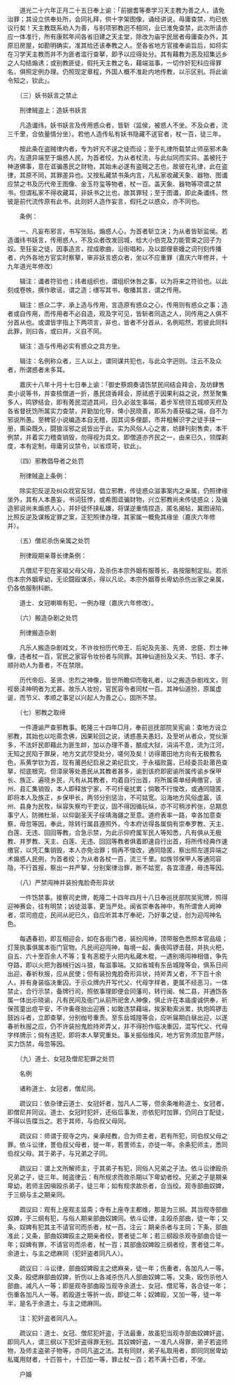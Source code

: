 <!-- { "loadSidebar": true } -->
　　道光二十六年正月二十五日奉上谕：「前据耆等奏学习天主教为善之人，请免治罪；其设立供奉处所，会同礼拜，供十字架图像，诵经讲说，毋庸查禁，均已依议行矣！天主教既系劝人为善，与别项邪教迥不相同，业已淮免查禁，此次所请亦应一体准行，所有康熙年间各省旧建之天主堂，除改为庙宇民居者毋庸查办外，其原旧房屋，如勘明确实，准其给还该奉教之人。至各省地方官接奉谕旨后，如将实在习学天主教而并不为匪者滥行查拏，即予以应得处分。其有藉教为恶及招集远乡之人勾结煽诱；或别教匪徒，假托天主教之名，藉端滋事，一切作奸犯科应得罪名，俱照定例办理。仍照现定章程，外国人概不准赴内地传教，以示区别。将此谕令知之，钦此」。

　　（三）妖书妖言之禁止

　　刑律贼盗上：造妖书妖言

　　凡造谶纬，妖书妖言及传用惑众者，皆斩（监侯，被惑人不坐。不及众者，流三千里，合依量情分坐）。若他人造传私有妖书隐藏不送官者，杖一百，徒三年。

　　按此条在盗贼律内者，专为奸宄不逞之徒而设；至于礼律所载禁止师巫邪术条内，左道异端至于煽惑人民，为首者绞，为从者杖流，与此似同而实异。盖被托于神道佛事，意在诓骗愚民之财物，其始未必遂有盗贼之志也，故彼在礼律，此在盗律，其原不同，其罪差异也。又按私藏禁书条内言，凡私家收藏天象、器物、图谶应禁之书及历代帝王图像、金玉符玺等物者，杖一百。盖天象、器物等项谓之禁书，但谓私家不得收藏耳，非妖书之比也，故其罪轻；至于图谶，即此条谶纬，然彼是前代流传原有此书，此则奸人造作妄言，假托之以惑众，亦不同也。

　　条例：

　　一、凡妄布邪言，书写张贴，煽惑人心，为首者斩立决；为从者皆斩监侯。若造谶纬书妖言，传用惑人，不及众者改发回城，给大小伯克及力能管束之回子为奴。至狂妄之徒，因事造言，捏成歌曲，沿街唱和，及以鄙俚亵嫚之词刊刻传播者，内外各地方官实时察拏，审非妖言惑众者，坐以不应重罪（嘉庆六年修并，十九年道光年修改）

　　辑注：谶者符验也；纬者组织也，谓组织休咎之事，以为将来之符验也。以此刻成卷帙，撰作歌谣，谓之造；缮写其书，敬播其言，谓之传用。

　　辑注：惑众二字，承上造与传用，言造原有惑众之心，传用则有惑众之事；造者或自传用，而传用者不必自造，观及字可见，皆斩者同造之人，同传用之人俱不分首从也。或谓皆字指上下两项言，非也，皆者不分首从，名例昭然，若彼此同科此罪，则曰各，或曰并，义自不同。

　　辑注：造与传用必实有惑众之具方坐。

　　辑注：名例称众者，三人以上，谓同谋共犯也，与此众字迥则。注云不及众者，所谓惑者未多耳。

　　嘉庆十八年十月十七日奉上谕：「御史蔡烱奏请饬禁民间结会拜会，及坊肆售卖小说等书，并查核僧道一折，愚民烧香拜会，原祗惑于因果利益之说，然至聚集多人，鸣锣结会，即有莠民混迹其间，日久必滋生事端，着步军统领五城顺天府及各省督抚饬所属实力查禁，并勤加化导，俾小民晓善，即系为善获福之端，自不为邪说所愚。至稗官小说编造本自无稽，因其词多俚鄙，市井粗解识字之徒手挟一册，熏染既久，闘狼淫邪之说皆出于此，实为风俗人心之害，坊肆刊刻售卖，本干例禁，并着实力稽查销毁，勿得视为具文。即僧道亦齐民之一，由来已久，领牒剃度，本有定制，毋庸另议禁令，以省烦苛，钦此」。

　　（四）邪教倡导者之处罚

　　刑律贼盗上条例：

　　除实犯反逆及纠众戕官反狱，倡立邪教，传徒惑众滋事案内之亲属，仍照律缘坐外，其有人本愚妄，书词狂悖，或希图诓骗财物，兴立邪教尚未传徒惑众；及骗造邪说尚未煽惑人心，并奸徒怀挟私嫌，将谋逆重情捏造，匿名揭帖，冀图诬陷，比照反逆及谋叛定罪之案，正犯照律办理，其家属一概免其缘坐（嘉庆六年修并）。

　　（五）僧尼杀伤亲属之处罚

　　刑律殴期亲尊长律条例：

　　凡僧尼干犯在家祖父母父母，及杀伤本宗外姻有服尊长，各按服制定拟。若杀伤本宗外姻卑幼，无论闘殴谋杀，得以凡论。本宗外姻尊长卑幼杀伤出家之亲属，仍各依服制科断。

　　道士、女冠喇嘛有犯，一例办理（嘉庆六年修改）。

　　（六）搬造杂剧之处罚

　　刑律搬造杂剧

　　凡乐人搬造杂剧戏文，不许妆扮历代帝王、后妃及先圣、先贤、忠臣、烈士神像，违者杖一百，官民之家容令妆扮者与同罪。其神仙道扮及义夫、节妇、孝子、顺孙劝人为善者，不在禁限。

　　历代帝后、圣贤、忠烈之神像，皆世所瞻仰而敬礼者，以之搬造杂剧戏文，则视亵渎神明者为尤甚。故乐人妆扮，官民容令者同杖一百。其神仙道扮，原属虚诞，而节义、孝顺之事足以兴起人为善之心，固所不禁。

　　（七）邪教之取缔

　　一件遵谕严查邪教事。乾隆三十四年□月，奉前巡抚部院吴宪谕：查地方设立邪教，其始也以吃斋念佛，因果轮回之说，诱惑愚夫愚妇，及至听从者众，党伙渐多，不法奸民即藉此为匪生衅，加以办理不善，酿成大狱，涓涓不息，流为江河，无知之民陷于罪戾，地方文武尽受处分，嗟何及矣！访得莆田地方向有无极教名色，系黄学钦为首，现有莆邑纪启泉之弟纪启文，于永福败露，已经委员赴莆邑查拏，彻底根究。但漳泉等处愚民从其教者甚多，谕到该府即密谕所属传谕乡保甲长、族正、遍晓乡民，凡有从其教者，均着自行出首，将所属斋单经典缴官，该州、县汇集销毁，本人即释放宁家，不可纤毫扰累；倘敢不行悛改，或通同隐匿，即将本人及族正，乡保甲长，两邻分别惩治，不可姑宽。沿海地方风俗虚嚣，该州、县身为民牧，纵容失察均干吏议，固不得因循玩纵，亦不可稍涉矜张，总期息事宁人，防微杜渐，以仰副圣天子绥靖海疆之至意。道府表率一路，幸各加意查察，毋忽等因，奉此，除转行属县遵照外，今本府访得各属倘有崇奉罗教、天主、白莲、无违、回回等教，合急示禁，为此示仰府属军民人等知悉，凡有俱从无极教、并罗教、天主、白莲、无违、回回等教者俱着即速自行出首，将所传经典作速缴官，以凭汇集销毁，本人亦免治罪；倘再不悛改，通同隐匿，察出照左道异端之术煽惑人民例，为首者绞；为从者各杖一百，流三千里。如族邻保甲人等通同容隐，不行首报，察出一并严拏，分别案律治罪，断不姑宽，各宜凛遵，毋违等因。

　　（八）严禁闯神并装扮鬼脸奇形异状

　　一件饬禁事。接察司史牌，乾隆二十四年四月十八日奉巡抚部院吴宪牌，照得迎神赛会，往有明禁；凶徒滋事，更当严处。闽省崇奉各神中，有所谓舍人阙神者，崇司痘症，民间从祀已久，自应听其本厅奉祀，乃好事之徒，创为迎闯神名色。

　　每遇春初，即互相迎会，如在各衙门者，装扮闯神，顶带服色悉照本官品级；灯笼执事俱属本衙门官物。凡民间迎闯神，每境一起，夤夜鸣锣击鼓，并执火杷，自五、六十至百余人不等；复有恶棍于火把内私藏木棍，一遇别境闯神相值，争先夺路，即以火把为器械行凶斗狼，每滋事端。又如省城有东岳城隍等会，俱系日间出迎，春祈秋报，应从民使；但有装扮鬼脸奇形异状，持斧弄乂者，不下百十余人，并有身装临决重囚，于示众牌内开写代父、代母字样者，更属不经恶习，一体禁止，合行示禁，备牌行司，照依事理即便会同藩司，转行闽、候二县，并通饬各属一体出示晓谕，凡有民间及衙门从前所祀舍人神像，俱止许在本庙虔诚供奉，祈保孩童出痘平安，不许夤夜抬出迎赛；如敢违禁藉端，挨家勒索派累，执炮鸣锣击鼓凶斗者，立即查拏，分别枷号重责。至东岳城隍等会，应听届期白昼出迎，以遂春祈秋报之应，仍不许装扮鬼脸持斧弄乂，并不得扮作临决重囚，混写代父、代母字样牌示；倘有违犯，即将本人拏究重处。事关振俗维风，地方官务须加意严除，实力饬禁，毋忽等因。

　　（九）道士、女冠及僧尼犯罪之处罚

　　名例

　　诸称道士、女冠者，僧尼同。

　　疏议曰：依杂律云道士、女冠奸者，加凡人二等，但余条唯称道士、女冠者，即僧尼并同议。道士、女冠时犯奸，还俗后事发，亦依犯时加罪，仍同白丁配徒，不得以告牒当之。若于其师，与伯叔父母同。

　　疏议曰：师谓于观寺之内，亲承经教，合为师主者，若有所犯，同伯叔父母之罪。依斗讼律，詈伯叔父母者，徙一年，若詈师主，亦徒一年。余条犯师主，悉同伯叔父母。其于弟子，与兄弟之子同。

　　疏议曰：谓上文所解师主，于其弟子有犯，同俗人兄弟之子法。依斗讼律殴杀兄弟之子，徒三年。贼盗律云：有所规求而故杀期以下卑幼者绞。兄弟之子是期亲卑幼，若师主因嗔殴杀弟子，徒三年；如有规求故杀者，合当绞。观寺部曲奴婢，于三纲与主之期亲同。

　　疏议曰：观有上座观主监斋；寺有上座寺主都维，那是为三纲。其当观寺部曲奴婢，于三纲有犯，与俗人期亲部曲奴婢同。依斗讼律，主殴杀部曲，徒一年；又条，奴婢有犯其主不请官司而杀者，杖一百。注云：期亲杀者与主同；下条，部曲准此；又条，部曲奴婢殴主之期亲者绞，詈者徒二年；若三纲殴杀观寺部曲合徒一年；奴婢有罪，不请官司而杀者，杖一百；其部曲奴婢殴三纲者绞，詈者徒二年。余道士，与主之缌麻同（犯奸盗者同凡人）。

　　疏议曰：斗讼律，部曲奴婢殴主之缌麻亲，徒一年；伤重者，各加凡人一等。又条，殴缌麻部曲奴婢，折伤以上各减杀伤凡人部曲奴婢二等。又条，殴伤杀他人部曲，减凡人一等；即是观寺部曲殴当观寺余道士、女冠、僧尼等，各合徒一年；伤重各加凡人一等。若殴道士等折一齿，即徒二年；奴婢殴，又加一等，徒一年半，是名于余道士，与主之缌麻同。

　　注：犯奸盗者同凡人。

　　疏议曰：道士、女冠、僧尼犯奸盗，于法最重，故虽犯当观寺部曲奴婢奸盗，即同凡人，谓三纲以下犯奸盗得罪无别。其奴婢奸盗，一准凡人得罪，弟子若盗师物，及师主盗弟子物等，亦同凡盗之法。其有同财，弟子私取用者，即同同居卑幼私辄用财者，十匹笞十，十匹加一等，罪止杖一百；若不满十匹者，不坐。

　　户婚

